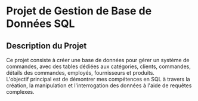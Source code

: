 # Projet de Gestion de Base de Données SQL
## Description du Projet
Ce projet consiste à créer une base de données pour gérer un système de commandes, avec des tables dédiées aux catégories, clients, commandes, détails des commandes, employés, fournisseurs et produits.  
L'objectif principal est de démontrer mes compétences en SQL à travers la création, la manipulation et l'interrogation des données à l'aide de requêtes complexes.
